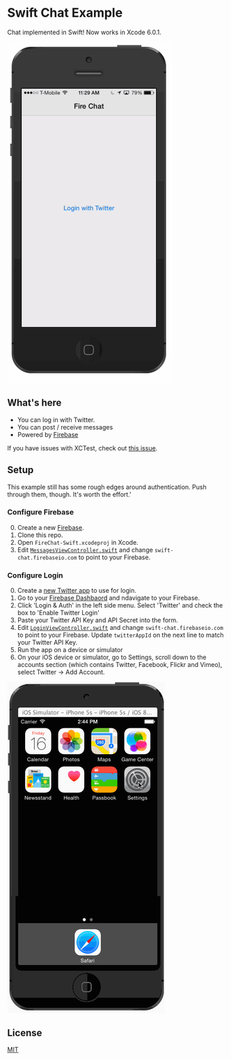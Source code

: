 Swift Chat Example
==============

Chat implemented in Swift! Now works in Xcode 6.0.1. 

![animated screenshot of this app in use](ios-chat.gif)

## What's here

* You can log in with Twitter.
* You can post / receive messages
* Powered by [Firebase](https://www.firebase.com/)

If you have issues with XCTest, check out [this issue](https://github.com/firebase/ios-swift-chat-example/issues/5).

## Setup
This example still has some rough edges around authentication. Push through them, though. It's worth the effort.'

### Configure Firebase

0. Create a new [Firebase](https://www.firebase.com/).
0. Clone this repo.
0. Open `FireChat-Swift.xcodeproj` in Xcode.
0. Edit [`MessagesViewController.swift`](FireChat-Swift/MessagesViewController.swift) and change `swift-chat.firebaseio.com` to point to your Firebase.

### Configure Login

0. Create a [new Twitter app](https://apps.twitter.com/) to use for login.
0. Go to your [Firebase Dashbaord](https://www.firebase.com/account/) and ndavigate to your Firebase.
0. Click 'Login & Auth' in the left side menu. Select 'Twitter' and check the box to 'Enable Twitter Login'
0. Paste your Twitter API Key and API Secret into the form.
0. Edit [`LoginViewController.swift`](FireChat-Swift/LoginViewController.swift) and change `swift-chat.firebaseio.com` to point to your Firebase. Update `twitterAppId` on the next line to match your Twitter API Key.
0. Run the app on a device or simulator
0. On your iOS device or simulator, go to Settings, scroll down to the accounts section (which contains Twitter, Facebook, Flickr and Vimeo), select Twitter -> Add Account.

![no, that's not my password, but if you can figure out what I typed, tweet at me, and I'll send you Firebase swag](setup-twitter.gif)


## License
[MIT](http://firebase.mit-license.org)
